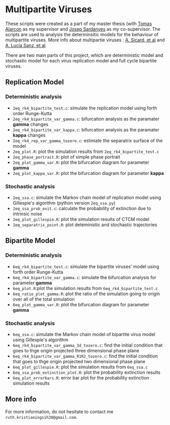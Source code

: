 # Multipartite Viruses

These scripts were created as a part of my master thesis (with [Tomas Alarcon](https://www.icrea.cat/Web/ScientificStaff/tomas-alarcon-210760) as my supervisor and [Josep Sardanyes](http://complex.upf.es/~josep/Site/Welcome.html) as my co-supervisor. The scripts are used to analysis the determinsitic models for the behaviour of multipartite viruses. More info about multipartie viruses : [A. Sicard, et al](https://www.ncbi.nlm.nih.gov/pmc/articles/PMC5094692/) and [A. Lucía Sanz, et al](https://www.nature.com/articles/s41540-017-0035-y).

There are two main parts of this project, which are deterministic model and stochastic model for each virus replication model and full cycle bipartite viruses. 

## Replication Model
### Deterministic analysis
- `2eq_rk4_bipartite_test.c`: simulate the replication model using forth order Runge-Kutta
- `2eq_rk4_bipartite_var_gamma.c`: bifurcation analysis as the paramater **gamma** changes
- `2eq_rk4_bipartite_var_kappa.c`: bifurcation analysis as the paramater **kappa** changes
- `2eq_rk4_rep_var_gamma_tozero.c`: estimate the separatrix surface of the model
- `2eq_plot.R`: plot the simulation results from `2eq_rk4_bipartite_test.c`
- `2eq_phase_portrait.R`: plot of simple phase portrait
- `2eq_plot_gamma_var.R`: plot the bifurcation diagram for parameter **gamma**
- `2eq_plot_kappa_var.R`: plot the bifurcation diagram for parameter **kappa**


### Stochastic analysis
- `2eq_ssa.c`: simulate the Markov chain model of replication model using Gillespie's algorithm (python version `2eq_ssa.py`)
- `2eq_ssa_prob_exit.c`: calculate the probability of extinction due to intrinsic noise
- `2eq_plot_gillespie.R`: plot the simulation results of CTCM model
- `2eq_separatrix_point.R`: plot deteministic and stochastic trajectories

## Bipartite Model
### Deterministic analysis
- `6eq_rk4_bipartite_test.c`: simulate the bipartite viruses' model using forth order Runge-Kutta
- `6eq_rk4_bipartite_var_gamma.c`: simulate the bifurcation analysis for parameter **gamma**
- `6eq_plot.R`:plot the simulation results from `6eq_rk4_bipartite_test.c`
- `6eq_ratio_plot_gamma.R`: plot the ratio of the simulation going to origin over all of the total simulation
- `6eq_plot_gamma_var.R`: plot the bifurcation diagram for parameter **gamma**

### Stochastic analysis
- `6eq_ssa.c`: simulate the Markov chain model of bipartite virus model using Gillespie's algorithm
- `6eq_rk4_bipartite_var_gamma_3d_tozero.c`: find the initial condition that goes to thge origin projected three dimensional phase plane
- `6eq_rk4_bipartite_var_gamma_R1R2_tozero.c`: find the initial condition that goes to thge origin projected two dimensional phase plane
- `6eq_plot_gillespie.R`: plot the simulation results from `6eq_ssa.c`
- `6eq_ssa_prob_extinction_plot.R`: plot the probability extinction results
- `6eq_plot_errorbars.R`: error bar plot for the probability extinction simulation results

## More info
For more information, do not hesitate to contact me `ruth.kristianingsih30@gmail.com`.


